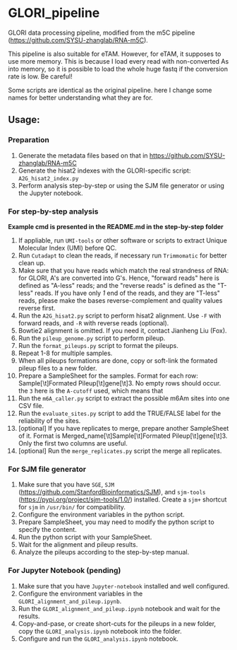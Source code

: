 # GLORI_pipeline

GLORI data processing pipeline, modified from the m5C pipeline (https://github.com/SYSU-zhanglab/RNA-m5C). 

This pipeline is also suitable for eTAM. However, for eTAM, it supposes to use more memory. This is because I load every read with non-converted As into memory, so it is possible to load the whole huge fastq if the conversion rate is low. Be careful!

Some scripts are identical as the original pipeline. here I change some names for better understanding what they are for.

## Usage:

### Preparation

1. Generate the metadata files based on that in https://github.com/SYSU-zhanglab/RNA-m5C
2. Generate the hisat2 indexes with the GLORI-specific script: `A2G_hisat2_index.py`
3. Perform analysis step-by-step or using the SJM file generator or using the Jupyter notebook.

### For step-by-step analysis

**Example cmd is presented in the README.md in the step-by-step folder**

1. If appliable, run `UMI-tools` or other software or scripts to extract Unique Molecular Index (UMI) before QC.
2. Run `Cutadapt` to clean the reads, if necessary run `Trimmomatic` for better clean up.
3. Make sure that you have reads which match the real strandness of RNA: for GLORI, A's are converted into G's. Hence, "forward reads" here is defined as "A-less" reads; and the "reverse reads" is defined as the "T-less" reads. If you have only *1* end of the reads, and they are "T-less" reads, please make the bases reverse-complement and quality values reverse first.
4. Run the `A2G_hisat2.py` script to perform hisat2 alignment. Use `-F` with forward reads, and `-R` with reverse reads (optional). 
5. Bowtie2 alignment is omitted. If you need it, contact Jianheng Liu (Fox).
6. Run the `pileup_genome.py` script to perform pileup.
7. Run the `format_pileups.py` script to format the pileups.
8. Repeat 1-8 for multiple samples.
9. When all pileups formations are done, copy or soft-link the formated pileup files to a new folder.
10. Prepare a SampleSheet for the samples. Format for each row: Sample[\t]Formated Pileup[\t]gene[\t]3. No empty rows should occur. the `3` here is the `A-cutoff` used, which means that 
10. Run the `m6A_caller.py` script to extract the possible m6Am sites into one CSV file.
11. Run the `evaluate_sites.py` script to add the TRUE/FALSE label for the reliability of the sites.
12. [optional] If you have replicates to merge, prepare another SampleSheet of it. Format is  Merged_name[\t]Sample[\t]Formated Pileup[\t]gene[\t]3. Only the first two columns are useful.
13. [optional] Run the `merge_replicates.py` script the merge all replicates.

### For SJM file generator

1. Make sure that you have `SGE`, `SJM` (https://github.com/StanfordBioinformatics/SJM), and `sjm-tools` (https://pypi.org/project/sjm-tools/1.0/) installed. Create a `sjm+` shortcut for `sjm` in `/usr/bin/` for compatibility.
2. Configure the environment variables in the python script.
3. Prepare SampleSheet, you may need to modify the python script to specify the content.
4. Run the python script with your SampleSheet.
5. Wait for the alignment and pileup results.
6. Analyze the pileups according to the step-by-step manual.

### For Jupyter Notebook (pending)

1. Make sure that you have `Jupyter-notebook` installed and well configured.
2. Configure the environment variables in the `GLORI_alignment_and_pileup.ipynb`.
3. Run the `GLORI_alignment_and_pileup.ipynb` notebook and wait for the results.
4. Copy-and-pase, or create short-cuts for the pileups in a new folder, copy the `GLORI_analysis.ipynb` notebook into the folder.
5. Configure and run the `GLORI_analysis.ipynb` notebook.

